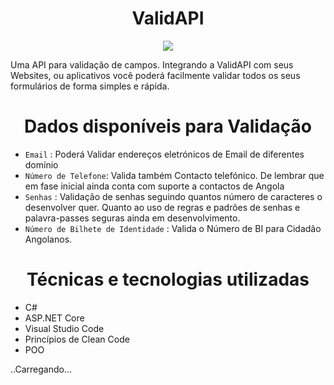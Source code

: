 <h1 align="center">ValidAPI</h1>
<p align="center">
<img src="http://img.shields.io/static/v1?label=STATUS&message=EM%20DESENVOLVIMENTO&color=GREEN&style=for-the-badge"/>
</p>
<p>Uma API para validação de campos. Integrando a ValidAPI com seus Websites, ou aplicativos você poderá facilmente validar todos os seus formulários de forma simples e rápida.</p>

<h1 align="center">Dados disponíveis para Validação</h1>

- `Email` : Poderá Validar endereços eletrónicos de Email de diferentes domínio
- `Número de Telefone`: Valida também Contacto telefónico. De lembrar que em fase inicial ainda conta com suporte a contactos de Angola
- `Senhas` : Validação de senhas seguindo quantos número de caracteres o desenvolver quer. Quanto ao uso de regras e padrões de senhas e palavra-passes seguras ainda em desenvolvimento.
- `Número de Bilhete de Identidade` : Valida o Número de BI para Cidadão Angolanos.

<h1 align="center">Técnicas e tecnologias utilizadas</h1>

- C#
- ASP.NET Core
- Visual Studio Code
- Princípios de Clean Code
- POO


..Carregando...
